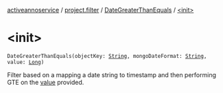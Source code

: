 [activeannoservice](../../index.md) / [project.filter](../index.md) / [DateGreaterThanEquals](index.md) / [&lt;init&gt;](./-init-.md)

# &lt;init&gt;

`DateGreaterThanEquals(objectKey: `[`String`](https://kotlinlang.org/api/latest/jvm/stdlib/kotlin/-string/index.html)`, mongoDateFormat: `[`String`](https://kotlinlang.org/api/latest/jvm/stdlib/kotlin/-string/index.html)`, value: `[`Long`](https://kotlinlang.org/api/latest/jvm/stdlib/kotlin/-long/index.html)`)`

Filter based on a mapping a date string to timestamp and then performing GTE on the [value](value.md) provided.

